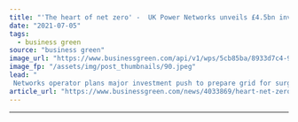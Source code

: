 ```yaml
---
title: "'The heart of net zero' -  UK Power Networks unveils £4.5bn investment plan"
date: "2021-07-05"
tags: 
  - business green
source: "business green"
image_url: "https://www.businessgreen.com/api/v1/wps/5cb85ba/8933d7c4-95a0-4444-b3ba-b12b5dadb1f3/5/UKPN-solar-185x114.jpeg"
image_fp: "/assets/img/post_thumbnails/90.jpeg"
lead: "
 Networks operator plans major investment push to prepare grid for surge in power demand from heat pumps and electric vehicles ..."
article_url: "https://www.businessgreen.com/news/4033869/heart-net-zero-uk-power-networks-unveils-gbp-5bn-investment-plan"
---
```


---
